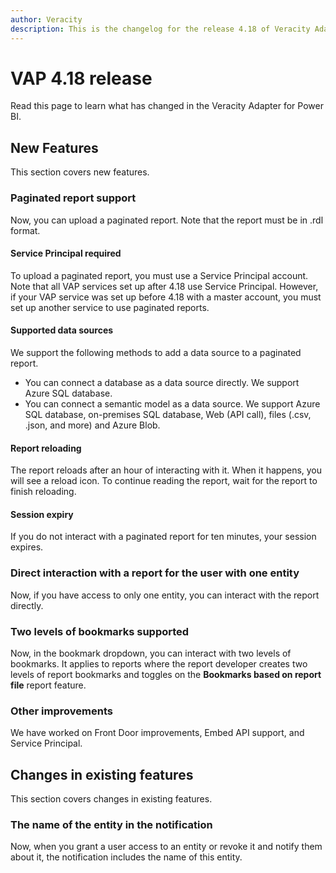 ```yaml
---
author: Veracity
description: This is the changelog for the release 4.18 of Veracity Adapter for Power BI (VAP).
---
```

# VAP 4.18 release

Read this page to learn what has changed in the Veracity Adapter for Power BI. 

## New Features

This section covers new features.

### Paginated report support

Now, you can upload a paginated report. Note that the report must be in .rdl format.

#### Service Principal required

To upload a paginated report, you must use a Service Principal account. Note that all VAP services set up after 4.18 use Service Principal. However, if your VAP service was set up before 4.18 with a master account, you must set up another service to use paginated reports.

#### Supported data sources

We support the following methods to add a data source to a paginated report.
* You can connect a database as a data source directly. We support Azure SQL database.
* You can connect a semantic model as a data source. We support Azure SQL database, on-premises SQL database, Web (API call), files (.csv, .json, and more) and Azure Blob.

#### Report reloading

The report reloads after an hour of interacting with it. When it happens, you will see a reload icon. To continue reading the report, wait for the report to finish reloading.


#### Session expiry

If you do not interact with a paginated report for ten minutes, your session expires.

### Direct interaction with a report for the user with one entity

Now, if you have access to only one entity, you can interact with the report directly.

### Two levels of bookmarks supported

Now, in the bookmark dropdown, you can interact with two levels of bookmarks. It applies to reports where the report developer creates two levels of report bookmarks and toggles on the **Bookmarks based on report file** report feature.

### Other improvements

We have worked on Front Door improvements, Embed API support, and Service Principal.


## Changes in existing features

This section covers changes in existing features.

### The name of the entity in the notification

Now, when you grant a user access to an entity or revoke it and notify them about it, the notification includes the name of this entity.



